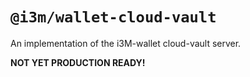 # `@i3m/wallet-cloud-vault`

An implementation of the i3M-wallet cloud-vault server.

**NOT YET PRODUCTION READY!**
